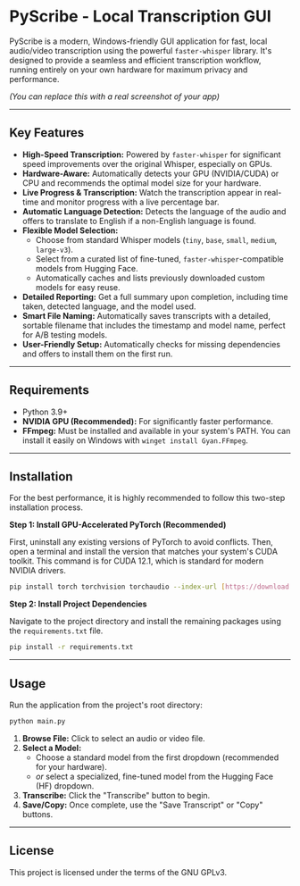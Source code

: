# PyScribe - Local Transcription GUI

PyScribe is a modern, Windows-friendly GUI application for fast, local audio/video transcription using the powerful `faster-whisper` library. It's designed to provide a seamless and efficient transcription workflow, running entirely on your own hardware for maximum privacy and performance.

*(You can replace this with a real screenshot of your app)*

---

## Key Features

- **High-Speed Transcription:** Powered by `faster-whisper` for significant speed improvements over the original Whisper, especially on GPUs.
- **Hardware-Aware:** Automatically detects your GPU (NVIDIA/CUDA) or CPU and recommends the optimal model size for your hardware.
- **Live Progress & Transcription:** Watch the transcription appear in real-time and monitor progress with a live percentage bar.
- **Automatic Language Detection:** Detects the language of the audio and offers to translate to English if a non-English language is found.
- **Flexible Model Selection:**
    - Choose from standard Whisper models (`tiny`, `base`, `small`, `medium`, `large-v3`).
    - Select from a curated list of fine-tuned, `faster-whisper`-compatible models from Hugging Face.
    - Automatically caches and lists previously downloaded custom models for easy reuse.
- **Detailed Reporting:** Get a full summary upon completion, including time taken, detected language, and the model used.
- **Smart File Naming:** Automatically saves transcripts with a detailed, sortable filename that includes the timestamp and model name, perfect for A/B testing models.
- **User-Friendly Setup:** Automatically checks for missing dependencies and offers to install them on the first run.

---

## Requirements

- Python 3.9+
- **NVIDIA GPU (Recommended):** For significantly faster performance.
- **FFmpeg:** Must be installed and available in your system's PATH. You can install it easily on Windows with `winget install Gyan.FFmpeg`.

---

## Installation

For the best performance, it is highly recommended to follow this two-step installation process.

**Step 1: Install GPU-Accelerated PyTorch (Recommended)**

First, uninstall any existing versions of PyTorch to avoid conflicts. Then, open a terminal and install the version that matches your system's CUDA toolkit. This command is for CUDA 12.1, which is standard for modern NVIDIA drivers.

```bash
pip install torch torchvision torchaudio --index-url [https://download.pytorch.org/whl/cu121](https://download.pytorch.org/whl/cu121)
```

**Step 2: Install Project Dependencies**

Navigate to the project directory and install the remaining packages using the `requirements.txt` file.

```bash
pip install -r requirements.txt
```

---

## Usage

Run the application from the project's root directory:

```bash
python main.py
```

1.  **Browse File:** Click to select an audio or video file.
2.  **Select a Model:**
    - Choose a standard model from the first dropdown (recommended for your hardware).
    - *or* select a specialized, fine-tuned model from the Hugging Face (HF) dropdown.
3.  **Transcribe:** Click the "Transcribe" button to begin.
4.  **Save/Copy:** Once complete, use the "Save Transcript" or "Copy" buttons.

---

## License

This project is licensed under the terms of the GNU GPLv3.
